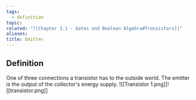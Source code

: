 ```yaml
---
tags:
  - definition
topic: 
related: "[[Chapter 3.1 - Gates and Boolean Algebra#Transistors]]"
aliases: 
title: Emitter
---
```

## Definition
One of three connections a transistor has to the outside world. The emitter is the output of the collector's energy supply.
![[Transistor 1.png]]![[transistor.png]]
